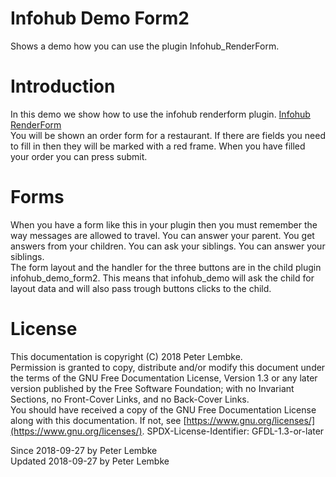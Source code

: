 # Infohub Demo Form2

Shows a demo how you can use the plugin Infohub_RenderForm.

# Introduction

In this demo we show how to use the infohub renderform plugin. [Infohub RenderForm](plugin,infohub_renderform)  
You will be shown an order form for a restaurant. If there are fields you need to fill in then they will be marked with
a red frame. When you have filled your order you can press submit.

# Forms

When you have a form like this in your plugin then you must remember the way messages are allowed to travel. You can
answer your parent. You get answers from your children. You can ask your siblings. You can answer your siblings.  
The form layout and the handler for the three buttons are in the child plugin infohub_demo_form2. This means that
infohub_demo will ask the child for layout data and will also pass trough buttons clicks to the child.

# License

This documentation is copyright (C) 2018 Peter Lembke.  
Permission is granted to copy, distribute and/or modify this document under the terms of the GNU Free Documentation
License, Version 1.3 or any later version published by the Free Software Foundation; with no Invariant Sections, no
Front-Cover Links, and no Back-Cover Links.  
You should have received a copy of the GNU Free Documentation License along with this documentation. If not,
see [https://www.gnu.org/licenses/](https://www.gnu.org/licenses/). SPDX-License-Identifier: GFDL-1.3-or-later

Since 2018-09-27 by Peter Lembke  
Updated 2018-09-27 by Peter Lembke  
